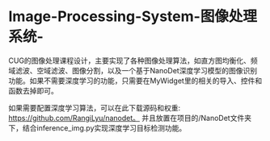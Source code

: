 # Image-Processing-System-图像处理系统-
CUG的图像处理课程设计，主要实现了各种图像处理算法，如直方图均衡化、频域滤波、空域滤波、图像分割，以及一个基于NanoDet深度学习模型的图像识别功能。如果不需要深度学习的功能，只需要在MyWidget里的相关的导入、控件和函数去掉即可。

如果需要配置深度学习算法，可以在此下载源码和权重: https://github.com/RangiLyu/nanodet。
并且放置在项目的/NanoDet文件夹下，结合inference_img.py实现深度学习目标检测功能。
